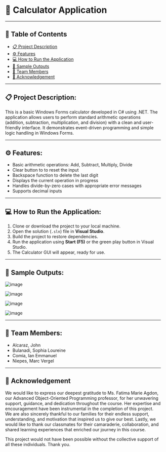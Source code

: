 # 🧮 Calculator Application

---
## 📑 Table of Contents

- [📋 Project Description](#-project-description)
- [⚙ Features](#-features)
- [💻 How to Run the Application](#-how-to-run-the-application)
- [📸 Sample Outputs](#-sample-outputs)
- [👥 Team Members](#-team-members)
- [📃 Acknowledgement](#-acknowledgement)

---
## 📋 Project Description:

This is a basic Windows Forms calculator developed in C# using .NET. The application allows users to perform standard arithmetic operations (addition, subtraction, multiplication, and division) with a clean and user-friendly interface. It demonstrates event-driven programming and simple logic handling in Windows Forms.

---
## ⚙ Features:

- Basic arithmetic operations: Add, Subtract, Multiply, Divide
- Clear button to to reset the input
- Backspace function to delete the last digit
- Displays the current operation in progress
- Handles divide-by-zero cases with appropriate error messages
- Supports decimal inputs

---
## 💻 How to Run the Application:

1. Clone or download the project to your local machine.
2. Open the solution (`.sln`) file in **Visual Studio**.
3. Build the project to restore dependencies.
4. Run the application using **Start (F5)** or the green play button in Visual Studio.
5. The Calculator GUI will appear, ready for use.

---
## 📸 Sample Outputs:

![image](https://github.com/user-attachments/assets/090010e1-0d69-48d3-b186-f9e988f7d85b)

![image](https://github.com/user-attachments/assets/5e7044e4-a89d-482f-8e17-0cc510c77f5a)

![image](https://github.com/user-attachments/assets/99055bb5-3aa1-406c-a0a8-746c749e265d)

![image](https://github.com/user-attachments/assets/6cb9e02a-3856-497d-baa6-b297b1c54f17)

---
## 👥 Team Members:

- Alcaraz, John  
- Bulanadi, Sophia Loureine  
- Comia, Ian Emmanuel  
- Niepes, Marc Vergel

---
## 📃 Acknowledgement


We would like to express our deepest gratitude to Ms. Fatima Marie Agdon, our Advanced Object-Oriented Programming professor, for her unwavering support, guidance, and dedication throughout the course. Her expertise and encouragement have been instrumental in the completion of this project. We are also sincerely thankful to our families for their endless support, understanding, and motivation that inspired us to give our best. Lastly, we would like to thank our classmates for their camaraderie, collaboration, and shared learning experiences that enriched our journey in this course.


This project would not have been possible without the collective support of all these individuals. Thank you.

